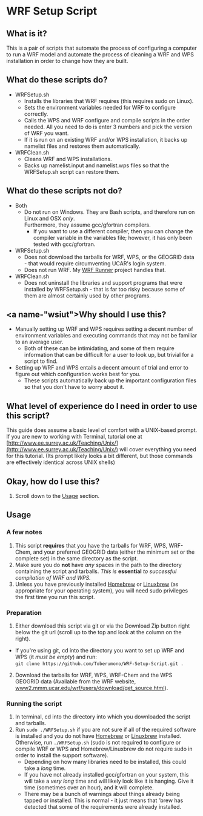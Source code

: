 # <a name="Readme"></a><a name="readme"></a>WRF Setup Script
## <a name="wii"></a>What is it?
This is a pair of scripts that automate the process of configuring a computer to run a WRF model and automate the process of cleaning a WRF and WPS installation in order to change how they are built.

## <a name="wdtsd"></a>What do these scripts do?

+ WRFSetup.sh
	- Installs the libraries that WRF requires (this requires sudo on Linux).
	- Sets the environment variables needed for WRF to configure correctly.
	- Calls the WPS and WRF configure and compile scripts in the order needed.  All you need to do is enter 3 numbers and pick the version of WRF you want.
	- If it is run on an existing WRF and/or WPS installation, it backs up namelist files and restores them automatically.
+ WRFClean.sh
	- Cleans WRF and WPS installations.
	- Backs up namelist.input and namelist.wps files so that the WRFSetup.sh script can restore them.

## <a name="wdtsnd"></a>What do these scripts not do?
* Both
	+ Do not run on Windows.  They are Bash scripts, and therefore run on Linux and OSX *only*.<br>
	Furthermore, they assume gcc/gfortran compilers.
		- If you want to use a different compiler, then you can change the compiler variable in the variables file; however, it has only been tested with gcc/gfortran.
* WRFSetup.sh
	+ Does not download the tarballs for WRF, WPS, or the GEOGRID data - that would require circumventing UCAR's login system.
	+ Does not run WRF.  My [WRF Runner](https://github.com/toberumono/WRF-Runner) project handles that.
* WRFClean.sh
	+ Does not uninstall the libraries and support programs that were installed by WRFSetup.sh - that is far too risky because some of them are almost certainly used by other programs.

## <a name-"wsiut"></a>Why should I use this?

* Manually setting up WRF and WPS requires setting a decent number of environment variables and executing commands that may not be familiar to an average user.
	- Both of these can be intimidating, and some of them require information that can be difficult for a user to look up, but trivial for a script to find.
* Setting up WRF and WPS entails a decent amount of trial and error to figure out which configuration works best for you.
	- These scripts automatically back up the important configuration files so that you don't have to worry about it.

## <a name="wloediniotuts"></a>What level of experience do I need in order to use this script?
This guide does assume a basic level of comfort with a UNIX-based prompt. If you are new to working with Terminal, tutorial one at [http://www.ee.surrey.ac.uk/Teaching/Unix/](http://www.ee.surrey.ac.uk/Teaching/Unix/) will cover everything you need for this tutorial. (Its prompt likely looks a bit different, but those commands are effectively identical across UNIX shells)

## Okay, how do I use this?

1. Scroll down to the [Usage](#Usage) section.

## <a name="Usage"></a><a name="usage"></a>Usage
### A few notes

1. This script **requires** that you have the tarballs for WRF, WPS, WRF-Chem, and your preferred GEOGRID data (either the minimum set or the complete set) in the same directory as the script.
2. Make sure you do **not** have *any* spaces in the path to the directory containing the script and tarballs.  *This is* **essential** *to successful compilation of WRF and WPS.*
3. Unless you have previously installed [Homebrew](http://brew.sh) or [Linuxbrew](https://github.com/Homebrew/linuxbrew) (as appropriate for your operating system), you will need sudo privileges the first time you run this script.

### Preparation
1. Either download this script via git or via the Download Zip button right below the git url (scroll up to the top and look at the column on the right).
  + If you're using git, cd into the directory you want to set up WRF and WPS (it *must be empty*) and run:<br>
    `git clone https://github.com/Toberumono/WRF-Setup-Script.git .`
2. Download the tarballs for WRF, WPS, WRF-Chem and the WPS GEOGRID data (Available from the WRF website, [www2.mmm.ucar.edu/wrf/users/download/get_source.html](www2.mmm.ucar.edu/wrf/users/download/get_source.html)).

### Running the script
1. In terminal, cd into the directory into which you downloaded the script and tarballs.
2. Run `sudo ./WRFSetup.sh` if you are not sure if all of the required software is installed and you do not have [Homebrew](http://brew.sh) or [Linuxbrew](https://github.com/Homebrew/linuxbrew) installed.  Otherwise, run `./WRFSetup.sh` (sudo is not required to configure or compile WRF or WPS and Homebrew/Linuxbrew do not require sudo in order to install the support software).
	+ Depending on how many libraries need to be installed, this could take a *long* time.
	+ If you have not already installed gcc/gfortran on your system, this will take a *very long* time and will likely look like it is hanging.  Give it time (sometimes over an hour), and it will complete.
	+ There may be a bunch of warnings about things already being tapped or installed.  This is normal - it just means that 'brew has detected that some of the requirements were already installed.
